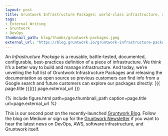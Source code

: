 ```yaml
---
layout: post
title: Gruntwork Infrastructure Packages: world-class infrastructure, all of the control, none of the work
tags:
- External Writing
- Gruntwork
- DevOps
thumbnail_path: blog/thumbs/gruntwork-packages.jpeg
external_url: "https://blog.gruntwork.io/gruntwork-infrastructure-packages-7434dc77d0b1"
---
```


An *Infrastructure Package* is a reusable, battle-tested, documented, configurable, best-practices definition of a
piece of infrastructure. We think it’s a better way to build and manage infrastructure. And today, we’re unveiling the
full list of Gruntwork Infrastructure Packages and releasing the documentation as open source so previous customers can
find info from a Google search and future customers can explore our packages directly:
[{{ page.title }}]({{ page.external_url }})

{% include figure.html path=page.thumbnail_path caption=page.title url=page.external_url %}

This is our second post on the recently-launched [Gruntwork Blog](https://blog.gruntwork.io/). Follow the blog on
Medium or sign up for the [Gruntwork Newsletter](http://www.gruntwork.io/newsletter/?ref=ybrikman-gruntwork-packages)
if you want to hear the latest news on DevOps, AWS, software infrastructure, and Gruntwork itself.
